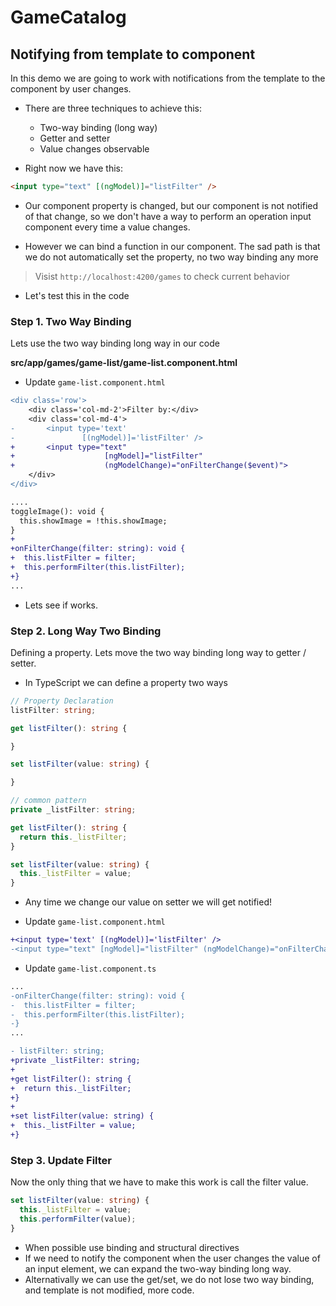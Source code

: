 # GameCatalog

## Notifying from template to component

In this demo we are going to work with notifications from the template to the component by user changes.

* There are three techniques to achieve this:
  - Two-way binding (long way)
  - Getter and setter
  - Value changes observable

* Right now we have this:

```html
<input type="text" [(ngModel)]="listFilter" />
```
* Our component property is changed, but our component is not notified of that change, so we don't have a way to perform an operation input component every time a value changes.

* However we can bind a function in our component. The sad path is that we do not automatically set the property, no two way binding any more

> Visist `http://localhost:4200/games` to check current behavior

* Let's test this in the code

### Step 1. Two Way Binding

Lets use the two way binding long way in our code

__src/app/games/game-list/game-list.component.html__

* Update `game-list.component.html`

```diff 
<div class='row'>
    <div class='col-md-2'>Filter by:</div>
    <div class='col-md-4'>
-       <input type='text'
-               [(ngModel)]='listFilter' />
+       <input type="text"
+                    [ngModel]="listFilter"
+                    (ngModelChange)="onFilterChange($event)">
    </div>
</div>
```

```diff game-list.component.ts
....
toggleImage(): void {
  this.showImage = !this.showImage;
}
+
+onFilterChange(filter: string): void {
+  this.listFilter = filter;
+  this.performFilter(this.listFilter);
+}
...
```
* Lets see if works.

### Step 2. Long Way Two Binding 

Defining a property. Lets move the two way binding long way to getter / setter.

* In TypeScript we can define a property two ways

```typescript 
// Property Declaration
listFilter: string;
```

```typescript Getter and Setter
get listFilter(): string {

}

set listFilter(value: string) {

}
```

```typescript 
// common pattern
private _listFilter: string;

get listFilter(): string {
  return this._listFilter;
}

set listFilter(value: string) {
  this._listFilter = value;
}
```
* Any time we change our value on setter we will get notified!

* Update `game-list.component.html`

```diff 
+<input type='text' [(ngModel)]='listFilter' />
-<input type="text" [ngModel]="listFilter" (ngModelChange)="onFilterChange($event)">
```

* Update `game-list.component.ts`

```diff 
...
-onFilterChange(filter: string): void {
-  this.listFilter = filter;
-  this.performFilter(this.listFilter);
-}
...
```

```diff game-list.component.ts
- listFilter: string;
+private _listFilter: string;
+
+get listFilter(): string {
+  return this._listFilter;
+}
+
+set listFilter(value: string) {
+  this._listFilter = value;
+}
```

### Step 3. Update Filter 

Now the only thing that we have to make this work is call the filter value.

```typescript
set listFilter(value: string) {
  this._listFilter = value;
  this.performFilter(value);
}
```

* When possible use binding and structural directives
* If we need to notify the component when the user changes the value of an input element, we can expand the two-way binding long way.
* Alternativally we can use the get/set, we do not lose two way binding, and template is not modified, more code.
